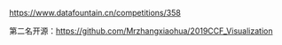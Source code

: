 https://www.datafountain.cn/competitions/358

第二名开源：https://github.com/Mrzhangxiaohua/2019CCF_Visualization
